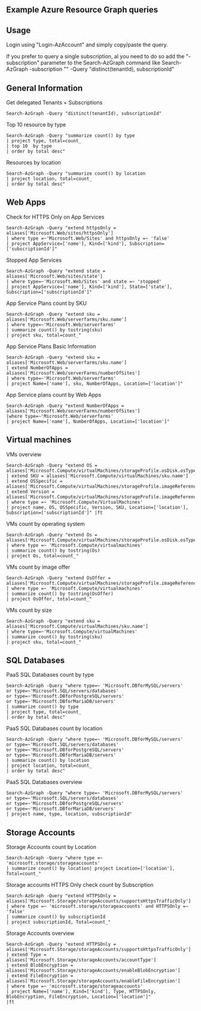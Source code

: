 ## Example Azure Resource Graph queries

## Usage
Login using "Login-AzAccount" and simply copy/paste the query. 

If you prefer to query a single subscription, al you need to do so add the "-subscription" parameter to the Search-AzGraph command
like Search-AzGraph -subscription "<SUBSCRIPTIONID>" -Query "distinct(tenantId), subscriptionId"

## General Information
Get delegated Tenants + Subscriptions

```azurepowershell-interactive
Search-AzGraph -Query "distinct(tenantId), subscriptionId"
```

Top 10 resource by type

```azurepowershell-interactive
Search-AzGraph -Query "summarize count() by type 
| project type, total=count_ 
| top 10  by type 
| order by total desc"
```

Resources by location

```azurepowershell-interactive
Search-AzGraph -Query "summarize count() by location 
| project location, total=count_ 
| order by total desc"
```

## Web Apps

Check for HTTPS Only on App Services

```azurepowershell-interactive
Search-AzGraph -Query "extend httpsOnly = aliases['Microsoft.Web/sites/httpsOnly'] 
| where type =~'Microsoft.Web/Sites' and httpsOnly =~ 'false' 
| project AppService=['name'], Kind=['kind'], Subscription=['subscriptionId']"
```

Stopped App Services

```azurepowershell-interactive
Search-AzGraph -Query "extend state = aliases['Microsoft.Web/sites/state'] 
| where type=~'Microsoft.Web/Sites' and state =~ 'stopped' 
| project AppService=['name'], Kind=['kind'], State=['state'], Subscription=['subscriptionId']"
```

App Service Plans count by SKU

```azurepowershell-interactive
Search-AzGraph -Query "extend sku = aliases['Microsoft.Web/serverfarms/sku.name'] 
| where type=~'Microsoft.Web/serverfarms' 
| summarize count() by tostring(sku) 
| project sku, total=count_"
```

App Service Plans Basic Information

```azurepowershell-interactive
Search-AzGraph -Query "extend sku = aliases['Microsoft.Web/serverfarms/sku.name'] 
| extend NumberOfApps = aliases['Microsoft.Web/serverFarms/numberOfSites'] 
| where type=~'Microsoft.Web/serverfarms' 
| project Name=['name'], sku, NumberOfApps, Location=['location']"
```

App Service plans count by Web Apps

```azurepowershell-interactive
Search-AzGraph -Query "extend NumberOfApps = aliases['Microsoft.Web/serverFarms/numberOfSites'] 
|where type=~'Microsoft.Web/serverfarms'
| project Name=['name'], NumberOfApps, Location=['location']"
```

## Virtual machines

VMs overview

```azurepowershell-interactive
Search-AzGraph -Query "extend OS = aliases['Microsoft.Compute/virtualMachines/storageProfile.osDisk.osType'] 
| extend SKU = aliases['Microsoft.Compute/virtualMachines/sku.name'] 
| extend OSSpecific = aliases['Microsoft.Compute/virtualMachines/storageProfile.imageReference.offer'] 
| extend Version = aliases['Microsoft.Compute/virtualMachines/storageProfile.imageReference.sku'] 
| where type =~ 'Microsoft.Compute/VirtualMachines' 
| project name, OS, OSSpecific, Version, SKU, Location=['location'], Subscription=['subscriptionId']" |ft
```

VMs count by operating system

```azurepowershell-interactive
Search-AzGraph -Query "extend Os = aliases['Microsoft.Compute/virtualMachines/storageProfile.osDisk.osType'] 
| where type =~ 'Microsoft.Compute/virtualmachines' 
| summarize count() by tostring(Os) 
| project Os, total=count_"
```

VMs count by image offer

```azurepowershell-interactive
Search-AzGraph -Query "extend OsOffer = aliases['Microsoft.Compute/virtualMachines/storageProfile.imageReference.offer'] 
| where type =~ 'Microsoft.Compute/virtualmachines' 
| summarize count() by tostring(OsOffer) 
| project OsOffer, total=count_"
```

VMs count by size 

```azurepowershell-interactive
Search-AzGraph -Query "extend sku = aliases['Microsoft.Compute/virtualMachines/sku.name'] 
| where type=~'Microsoft.Compute/virtualMachines' 
| summarize count() by tostring(sku) 
| project sku, total=count_"
```

## SQL Databases 

PaaS SQL Databases count by type

```azurepowershell-interactive
Search-AzGraph -Query "where type=~ 'Microsoft.DBforMySQL/servers' 
or type=~'Microsoft.SQL/servers/databases' 
or type=~'Microsoft.DBforPostgreSQL/servers' 
or type=~'Microsoft.DBforMariaDB/servers' 
| summarize count() by type 
| project type, total=count_ 
| order by total desc"
```

PaaS SQL Databases count by location

```azurepowershell-interactive
Search-AzGraph -Query "where type=~ 'Microsoft.DBforMySQL/servers' 
or type=~'Microsoft.SQL/servers/databases' 
or type=~'Microsoft.DBforPostgreSQL/servers' 
or type=~'Microsoft.DBforMariaDB/servers'
| summarize count() by location 
| project location, total=count_ 
| order by total desc"
```

PaaS SQL Databases overview

```azurepowershell-interactive
Search-AzGraph -Query "where type=~ 'Microsoft.DBforMySQL/servers' 
or type=~'Microsoft.SQL/servers/databases' 
or type=~'Microsoft.DBforPostgreSQL/servers' 
or type=~'Microsoft.DBforMariaDB/servers'
| project name, type, location, subscriptionId"
```

## Storage Accounts

Storage Accounts count by Location

```azurepowershell-interactive
Search-AzGraph -Query "where type =~ 'microsoft.storage/storageaccounts' 
| summarize count() by location| project Location=['location'], Total=count_"
```

Storage accounts HTTPS Only check count by Subscription

```azurepowershell-interactive
Search-AzGraph -Query "extend HTTPSOnly = aliases['Microsoft.Storage/storageAccounts/supportsHttpsTrafficOnly'] 
| where type =~ 'microsoft.storage/storageaccounts' and HTTPSOnly =~ 'false' 
| summarize count() by subscriptionId 
| project subscriptionId, Total=count_"
```

Storage Accounts overview
```azurepowershell-interactive
Search-AzGraph -Query "extend HTTPSOnly = aliases['Microsoft.Storage/storageAccounts/supportsHttpsTrafficOnly'] 
| extend Type = aliases['Microsoft.Storage/storageAccounts/accountType'] 
| extend BlobEncryption = aliases['Microsoft.Storage/storageAccounts/enableBlobEncryption'] 
| extend FileEncryption = aliases['Microsoft.Storage/storageAccounts/enableFileEncryption'] 
| where type =~ 'microsoft.storage/storageaccounts'
| project Name=['name'], Kind=['kind'], Type, HTTPSOnly, BlobEncryption, FileEncryption, Location=['location']" 
|ft
```
